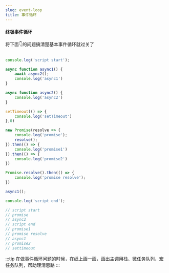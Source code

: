 ```yaml
---
slug: event-loop
title: 事件循环
---
```


#### 终极事件循环

将下面👇的问题搞清楚基本事件循环就过关了

```javascript

console.log('script start');

async function async1() {
    await async2();
    console.log('async1')
}

async function async2() {
    console.log('async2')
}

setTimeout(() => {
    console.log('setTimeout')
},0)

new Promise(resolve => {
    console.log('promise');
    resolve();
}).then(() => {
    console.log('promise1')
}).then(() => {
    console.log('promise2')
})

Promise.resolve().then(() => {
    console.log('promise resolve');
})

async1();

console.log('script end');

// script start
// promise
// async2
// script end
// promise1
// promise resolve
// async1
// promise2
// settimeout
```

:::tip
在做事件循环问题的时候，在纸上画一画，画出主调用栈、微任务队列、宏任务队列，帮助理清思路
:::